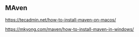 
## MAven

https://tecadmin.net/how-to-install-maven-on-macos/

https://mkyong.com/maven/how-to-install-maven-in-windows/